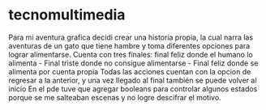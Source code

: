# tecnomultimedia
Para mi aventura grafica decidi crear una historia propia, la cual narra las aventuras de un gato que tiene hambre y toma diferentes opciones para lograr alimentarse.
Cuenta con tres finales: final feliz donde el humano lo alimenta - Final triste donde no consigue alimentarse - Final feliz donde se alimenta por cuenta propia
Todas las acciones cuentan con la opcion de regresar a la anterior, y una vez llegado al final también se puede volver al inicio
En el pde tuve que agregar booleans para controlar algunos estados porque se me salteaban escenas y no logre descifrar el motivo.
